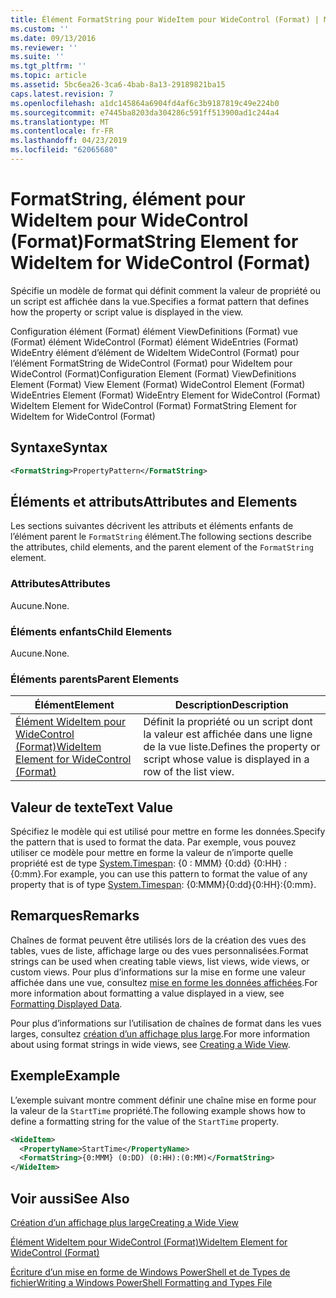 ```yaml
---
title: Élément FormatString pour WideItem pour WideControl (Format) | Microsoft Docs
ms.custom: ''
ms.date: 09/13/2016
ms.reviewer: ''
ms.suite: ''
ms.tgt_pltfrm: ''
ms.topic: article
ms.assetid: 5bc6ea26-3ca6-4bab-8a13-29189821ba15
caps.latest.revision: 7
ms.openlocfilehash: a1dc145864a6904fd4af6c3b9187819c49e224b0
ms.sourcegitcommit: e7445ba8203da304286c591ff513900ad1c244a4
ms.translationtype: MT
ms.contentlocale: fr-FR
ms.lasthandoff: 04/23/2019
ms.locfileid: "62065680"
---
```

# <a name="formatstring-element-for-wideitem-for-widecontrol-format"></a><span data-ttu-id="22beb-102">FormatString, élément pour WideItem pour WideControl (Format)</span><span class="sxs-lookup"><span data-stu-id="22beb-102">FormatString Element for WideItem for WideControl (Format)</span></span>

<span data-ttu-id="22beb-103">Spécifie un modèle de format qui définit comment la valeur de propriété ou un script est affichée dans la vue.</span><span class="sxs-lookup"><span data-stu-id="22beb-103">Specifies a format pattern that defines how the property or script value is displayed in the view.</span></span>

<span data-ttu-id="22beb-104">Configuration élément (Format) élément ViewDefinitions (Format) vue (Format) élément WideControl (Format) élément WideEntries (Format) WideEntry élément d’élément de WideItem WideControl (Format) pour l’élément FormatString de WideControl (Format) pour WideItem pour WideControl (Format)</span><span class="sxs-lookup"><span data-stu-id="22beb-104">Configuration Element (Format) ViewDefinitions Element (Format) View Element (Format) WideControl Element (Format) WideEntries Element (Format) WideEntry Element for WideControl (Format) WideItem Element for WideControl (Format) FormatString Element for WideItem for WideControl (Format)</span></span>

## <a name="syntax"></a><span data-ttu-id="22beb-105">Syntaxe</span><span class="sxs-lookup"><span data-stu-id="22beb-105">Syntax</span></span>

```xml
<FormatString>PropertyPattern</FormatString>
```

## <a name="attributes-and-elements"></a><span data-ttu-id="22beb-106">Éléments et attributs</span><span class="sxs-lookup"><span data-stu-id="22beb-106">Attributes and Elements</span></span>

<span data-ttu-id="22beb-107">Les sections suivantes décrivent les attributs et éléments enfants de l’élément parent le `FormatString` élément.</span><span class="sxs-lookup"><span data-stu-id="22beb-107">The following sections describe the attributes, child elements, and the parent element of the `FormatString` element.</span></span>

### <a name="attributes"></a><span data-ttu-id="22beb-108">Attributes</span><span class="sxs-lookup"><span data-stu-id="22beb-108">Attributes</span></span>

<span data-ttu-id="22beb-109">Aucune.</span><span class="sxs-lookup"><span data-stu-id="22beb-109">None.</span></span>

### <a name="child-elements"></a><span data-ttu-id="22beb-110">Éléments enfants</span><span class="sxs-lookup"><span data-stu-id="22beb-110">Child Elements</span></span>

<span data-ttu-id="22beb-111">Aucune.</span><span class="sxs-lookup"><span data-stu-id="22beb-111">None.</span></span>

### <a name="parent-elements"></a><span data-ttu-id="22beb-112">Éléments parents</span><span class="sxs-lookup"><span data-stu-id="22beb-112">Parent Elements</span></span>

|<span data-ttu-id="22beb-113">Élément</span><span class="sxs-lookup"><span data-stu-id="22beb-113">Element</span></span>|<span data-ttu-id="22beb-114">Description</span><span class="sxs-lookup"><span data-stu-id="22beb-114">Description</span></span>|
|-------------|-----------------|
|[<span data-ttu-id="22beb-115">Élément WideItem pour WideControl (Format)</span><span class="sxs-lookup"><span data-stu-id="22beb-115">WideItem Element for WideControl (Format)</span></span>](./wideitem-element-for-widecontrol-format.md)|<span data-ttu-id="22beb-116">Définit la propriété ou un script dont la valeur est affichée dans une ligne de la vue liste.</span><span class="sxs-lookup"><span data-stu-id="22beb-116">Defines the property or script whose value is displayed in a row of the list view.</span></span>|

## <a name="text-value"></a><span data-ttu-id="22beb-117">Valeur de texte</span><span class="sxs-lookup"><span data-stu-id="22beb-117">Text Value</span></span>

<span data-ttu-id="22beb-118">Spécifiez le modèle qui est utilisé pour mettre en forme les données.</span><span class="sxs-lookup"><span data-stu-id="22beb-118">Specify the pattern that is used to format the data.</span></span> <span data-ttu-id="22beb-119">Par exemple, vous pouvez utiliser ce modèle pour mettre en forme la valeur de n’importe quelle propriété est de type [System.Timespan](/dotnet/api/System.TimeSpan): {0 : MMM} {0:dd} {0:HH} : {0:mm}.</span><span class="sxs-lookup"><span data-stu-id="22beb-119">For example, you can use this pattern to format the value of any property that is of type [System.Timespan](/dotnet/api/System.TimeSpan): {0:MMM}{0:dd}{0:HH}:{0:mm}.</span></span>

## <a name="remarks"></a><span data-ttu-id="22beb-120">Remarques</span><span class="sxs-lookup"><span data-stu-id="22beb-120">Remarks</span></span>

<span data-ttu-id="22beb-121">Chaînes de format peuvent être utilisés lors de la création des vues des tables, vues de liste, affichage large ou des vues personnalisées.</span><span class="sxs-lookup"><span data-stu-id="22beb-121">Format strings can be used when creating table views, list views, wide views, or custom views.</span></span> <span data-ttu-id="22beb-122">Pour plus d’informations sur la mise en forme une valeur affichée dans une vue, consultez [mise en forme les données affichées](./formatting-displayed-data.md).</span><span class="sxs-lookup"><span data-stu-id="22beb-122">For more information about formatting a value displayed in a view, see [Formatting Displayed Data](./formatting-displayed-data.md).</span></span>

<span data-ttu-id="22beb-123">Pour plus d’informations sur l’utilisation de chaînes de format dans les vues larges, consultez [création d’un affichage plus large](./creating-a-wide-view.md).</span><span class="sxs-lookup"><span data-stu-id="22beb-123">For more information about using format strings in wide views, see [Creating a Wide View](./creating-a-wide-view.md).</span></span>

## <a name="example"></a><span data-ttu-id="22beb-124">Exemple</span><span class="sxs-lookup"><span data-stu-id="22beb-124">Example</span></span>

<span data-ttu-id="22beb-125">L’exemple suivant montre comment définir une chaîne mise en forme pour la valeur de la `StartTime` propriété.</span><span class="sxs-lookup"><span data-stu-id="22beb-125">The following example shows how to define a formatting string for the value of the `StartTime` property.</span></span>

```xml
<WideItem>
  <PropertyName>StartTime</PropertyName>
  <FormatString>{0:MMM} (0:DD) (0:HH):(0:MM)</FormatString>
</WideItem>
```

## <a name="see-also"></a><span data-ttu-id="22beb-126">Voir aussi</span><span class="sxs-lookup"><span data-stu-id="22beb-126">See Also</span></span>

[<span data-ttu-id="22beb-127">Création d’un affichage plus large</span><span class="sxs-lookup"><span data-stu-id="22beb-127">Creating a Wide View</span></span>](./creating-a-wide-view.md)

[<span data-ttu-id="22beb-128">Élément WideItem pour WideControl (Format)</span><span class="sxs-lookup"><span data-stu-id="22beb-128">WideItem Element for WideControl (Format)</span></span>](./wideitem-element-for-widecontrol-format.md)

[<span data-ttu-id="22beb-129">Écriture d’un mise en forme de Windows PowerShell et de Types de fichier</span><span class="sxs-lookup"><span data-stu-id="22beb-129">Writing a Windows PowerShell Formatting and Types File</span></span>](./writing-a-powershell-formatting-file.md)
